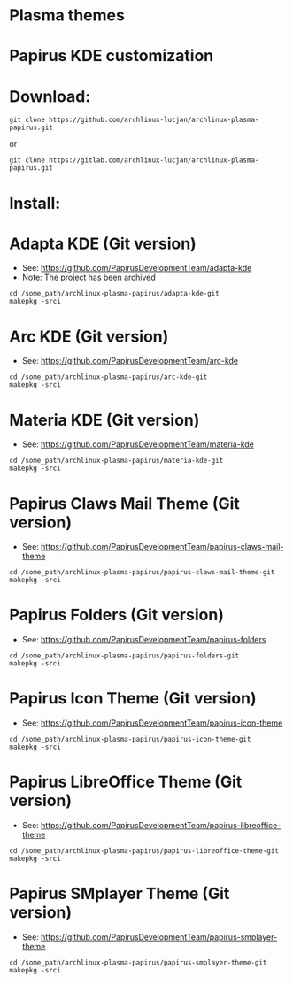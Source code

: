 # Plasma themes 
# Papirus KDE customization

# Download:

```
git clone https://github.com/archlinux-lucjan/archlinux-plasma-papirus.git

```
or

```
git clone https://gitlab.com/archlinux-lucjan/archlinux-plasma-papirus.git

```

# Install:


# Adapta KDE (Git version)

* See: https://github.com/PapirusDevelopmentTeam/adapta-kde 
* Note: The project has been archived

```
cd /some_path/archlinux-plasma-papirus/adapta-kde-git
makepkg -srci

```

# Arc KDE (Git version)

* See: https://github.com/PapirusDevelopmentTeam/arc-kde

```
cd /some_path/archlinux-plasma-papirus/arc-kde-git
makepkg -srci

```

# Materia KDE (Git version)

* See: https://github.com/PapirusDevelopmentTeam/materia-kde

```
cd /some_path/archlinux-plasma-papirus/materia-kde-git
makepkg -srci

```

# Papirus Claws Mail Theme (Git version)

* See: https://github.com/PapirusDevelopmentTeam/papirus-claws-mail-theme

```
cd /some_path/archlinux-plasma-papirus/papirus-claws-mail-theme-git
makepkg -srci

```

# Papirus Folders (Git version)

* See: https://github.com/PapirusDevelopmentTeam/papirus-folders

```
cd /some_path/archlinux-plasma-papirus/papirus-folders-git
makepkg -srci

```

# Papirus Icon Theme (Git version)

* See: https://github.com/PapirusDevelopmentTeam/papirus-icon-theme

```
cd /some_path/archlinux-plasma-papirus/papirus-icon-theme-git
makepkg -srci

```

# Papirus LibreOffice Theme (Git version)

* See: https://github.com/PapirusDevelopmentTeam/papirus-libreoffice-theme

```
cd /some_path/archlinux-plasma-papirus/papirus-libreoffice-theme-git
makepkg -srci

```

# Papirus SMplayer Theme (Git version)

* See: https://github.com/PapirusDevelopmentTeam/papirus-smplayer-theme

```
cd /some_path/archlinux-plasma-papirus/papirus-smplayer-theme-git
makepkg -srci

```

